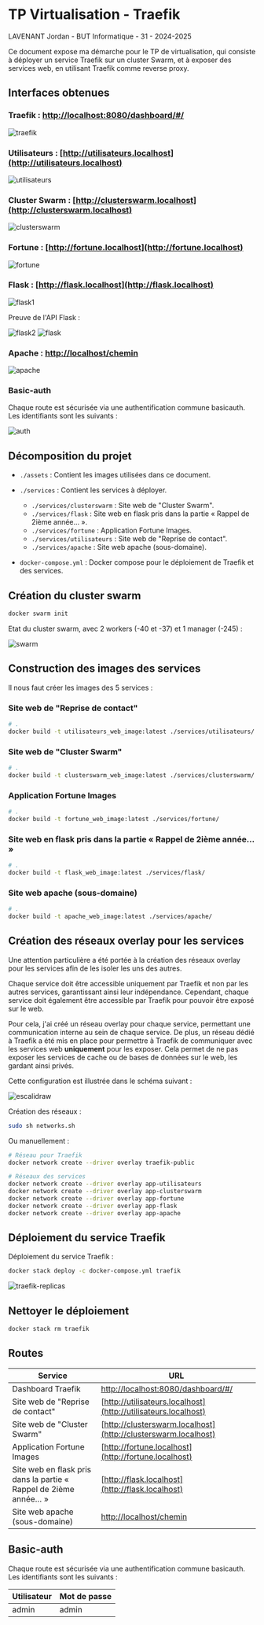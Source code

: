 # TP Virtualisation - Traefik

LAVENANT Jordan - BUT Informatique - 31 - 2024-2025

Ce document expose ma démarche pour le TP de virtualisation, qui consiste à déployer un service Traefik sur un cluster Swarm, et à exposer des services web, en utilisant Traefik comme reverse proxy.

## Interfaces obtenues

### Traefik : [http://localhost:8080/dashboard/#/](http://localhost:8080/dashboard/#/)

![traefik](/assets/traefik.png)

### Utilisateurs : [http://utilisateurs.localhost](http://utilisateurs.localhost)

![utilisateurs](/assets/utilisateurs.png)

### Cluster Swarm : [http://clusterswarm.localhost](http://clusterswarm.localhost)

![clusterswarm](/assets/clusterswarm.png)

### Fortune : [http://fortune.localhost](http://fortune.localhost)

![fortune](/assets/fortune.png)

### Flask : [http://flask.localhost](http://flask.localhost)

![flask1](/assets/flask1.png)

Preuve de l'API Flask :

![flask2](/assets/flask2.png)
![flask](/assets/flask3.png)

### Apache : [http://localhost/chemin](http://localhost/chemin)

![apache](/assets/apache.png)

### Basic-auth

Chaque route est sécurisée via une authentification commune basicauth. Les identifiants sont les suivants :

![auth](/assets/auth.png)

## Décomposition du projet

- `./assets` : Contient les images utilisées dans ce document.
- `./services` : Contient les services à déployer.
  - `./services/clusterswarm` : Site web de "Cluster Swarm".
  - `./services/flask` : Site web en flask pris dans la partie « Rappel de 2ième année… ».
  - `./services/fortune` : Application Fortune Images.
  - `./services/utilisateurs` : Site web de "Reprise de contact".
  - `./services/apache` : Site web apache (sous-domaine).

- `docker-compose.yml` : Docker compose pour le déploiement de Traefik et des services.

## Création du cluster swarm

```bash
docker swarm init
```

Etat du cluster swarm, avec 2 workers (-40 et -37) et 1 manager (-245) :

![swarm](/assets/nodes.png)

## Construction des images des services

Il nous faut créer les images des 5 services : 

### Site web de "Reprise de contact"

```bash
# .
docker build -t utilisateurs_web_image:latest ./services/utilisateurs/
```

### Site web de "Cluster Swarm"

```bash
# .
docker build -t clusterswarm_web_image:latest ./services/clusterswarm/
```

### Application Fortune Images

```bash
# .
docker build -t fortune_web_image:latest ./services/fortune/
```

### Site web en flask pris dans la partie « Rappel de 2ième année… »

```bash
# .
docker build -t flask_web_image:latest ./services/flask/
```

### Site web apache (sous-domaine)

```bash
# .
docker build -t apache_web_image:latest ./services/apache/
```

## Création des réseaux overlay pour les services

Une attention particulière a été portée à la création des réseaux overlay pour les services afin de les isoler les uns des autres.

Chaque service doit être accessible uniquement par Traefik et non par les autres services, garantissant ainsi leur indépendance. Cependant, chaque service doit également être accessible par Traefik pour pouvoir être exposé sur le web.

Pour cela, j'ai créé un réseau overlay pour chaque service, permettant une communication interne au sein de chaque service. De plus, un réseau dédié à Traefik a été mis en place pour permettre à Traefik de communiquer avec les services web **uniquement** pour les exposer. Cela permet de ne pas exposer les services de cache ou de bases de données sur le web, les gardant ainsi privés.

Cette configuration est illustrée dans le schéma suivant :

![escalidraw](/assets/escalidraw.png)

Création des réseaux :

```bash
sudo sh networks.sh
```

Ou manuellement :

```bash
# Réseau pour Traefik
docker network create --driver overlay traefik-public

# Réseaux des services
docker network create --driver overlay app-utilisateurs
docker network create --driver overlay app-clusterswarm
docker network create --driver overlay app-fortune
docker network create --driver overlay app-flask
docker network create --driver overlay app-apache
```

## Déploiement du service Traefik

Déploiement du service Traefik :

```bash
docker stack deploy -c docker-compose.yml traefik
```

![traefik-replicas](/assets/traefik_replicas.png)

## Nettoyer le déploiement

```bash
docker stack rm traefik
```

## Routes

| Service                                | URL                                             |
|----------------------------------------|-------------------------------------------------|
| Dashboard Traefik                      | [http://localhost:8080/dashboard/#/](http://localhost:8080/dashboard/#/) |
| Site web de "Reprise de contact"       | [http://utilisateurs.localhost](http://utilisateurs.localhost) |
| Site web de "Cluster Swarm"            | [http://clusterswarm.localhost](http://clusterswarm.localhost) |
| Application Fortune Images             | [http://fortune.localhost](http://fortune.localhost) |
| Site web en flask pris dans la partie « Rappel de 2ième année… » | [http://flask.localhost](http://flask.localhost) |
| Site web apache (sous-domaine)         | [http://localhost/chemin](http://localhost/chemin) |

## Basic-auth

Chaque route est sécurisée via une authentification commune basicauth. Les identifiants sont les suivants :

| Utilisateur | Mot de passe |
|-------------|--------------|
| admin       | admin        |